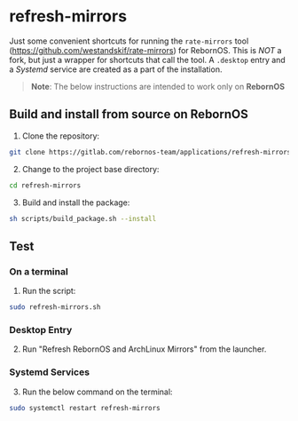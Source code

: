 # refresh-mirrors

Just some convenient shortcuts for running the `rate-mirrors` tool (https://github.com/westandskif/rate-mirrors) for RebornOS. This is *NOT* a fork, but just a wrapper for shortcuts that call the tool. A `.desktop` entry and a *Systemd* service are created as a part of the installation.

> **Note**: The below instructions are intended to work only on **RebornOS**

## Build and install from source on RebornOS

1. Clone the repository:

```sh
git clone https://gitlab.com/rebornos-team/applications/refresh-mirrors.git
```

2. Change to the project base directory:

```sh
cd refresh-mirrors
```

3. Build and install the package:

```sh
sh scripts/build_package.sh --install
```

## Test

### On a terminal

1. Run the script: 

```sh
sudo refresh-mirrors.sh
```

### Desktop Entry

2. Run "Refresh RebornOS and ArchLinux Mirrors" from the launcher.

### Systemd Services

3. Run the below command on the terminal:

```sh
sudo systemctl restart refresh-mirrors
```
